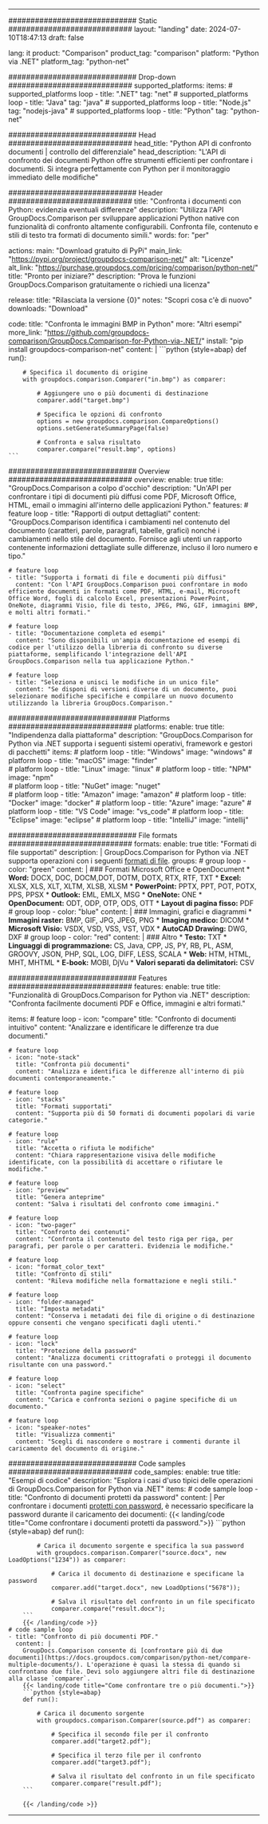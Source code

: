 
---
############################# Static ############################
layout: "landing"
date: 2024-07-10T18:47:13
draft: false

lang: it
product: "Comparison"
product_tag: "comparison"
platform: "Python via .NET"
platform_tag: "python-net"

############################# Drop-down ############################
supported_platforms:
  items:
    # supported_platforms loop
    - title: ".NET"
      tag: "net"
    # supported_platforms loop
    - title: "Java"
      tag: "java"
    # supported_platforms loop
    - title: "Node.js"
      tag: "nodejs-java"
    # supported_platforms loop
    - title: "Python"
      tag: "python-net"

############################# Head ############################
head_title: "Python API di confronto documenti | controllo del differenziale"
head_description: "L'API di confronto dei documenti Python offre strumenti efficienti per confrontare i documenti. Si integra perfettamente con Python per il monitoraggio immediato delle modifiche"

############################# Header ############################
title: "Confronta i documenti con Python: evidenzia eventuali differenze"
description: "Utilizza l'API GroupDocs.Comparison per sviluppare applicazioni Python native con funzionalità di confronto altamente configurabili. Confronta file, contenuto e stili di testo tra formati di documento simili."
words:
  for: "per"

actions:
  main: "Download gratuito di PyPi"
  main_link: "https://pypi.org/project/groupdocs-comparison-net/"
  alt: "Licenze"
  alt_link: "https://purchase.groupdocs.com/pricing/comparison/python-net/"
  title: "Pronto per iniziare?"
  description: "Prova le funzioni GroupDocs.Comparison gratuitamente o richiedi una licenza"

release:
  title: "Rilasciata la versione {0}"
  notes: "Scopri cosa c'è di nuovo"
  downloads: "Download"

code:
  title: "Confronta le immagini BMP in Python"
  more: "Altri esempi"
  more_link: "https://github.com/groupdocs-comparison/GroupDocs.Comparison-for-Python-via-.NET/"
  install: "pip install groupdocs-comparison-net"
  content: |
    ```python {style=abap}
    def run():

        # Specifica il documento di origine
        with groupdocs.comparison.Comparer("in.bmp") as comparer:

            # Aggiungere uno o più documenti di destinazione
            comparer.add("target.bmp")

            # Specifica le opzioni di confronto
            options = new groupdocs.comparison.CompareOptions()
            options.setGenerateSummaryPage(false)

            # Confronta e salva risultato
            comparer.compare("result.bmp", options)
    ```

############################# Overview ############################
overview:
  enable: true
  title: "GroupDocs.Comparison a colpo d'occhio"
  description: "Un'API per confrontare i tipi di documenti più diffusi come PDF, Microsoft Office, HTML, email o immagini all'interno delle applicazioni Python."
  features:
    # feature loop
    - title: "Rapporti di output dettagliati"
      content: "GroupDocs.Comparison identifica i cambiamenti nel contenuto del documento (caratteri, parole, paragrafi, tabelle, grafici) nonché i cambiamenti nello stile del documento. Fornisce agli utenti un rapporto contenente informazioni dettagliate sulle differenze, incluso il loro numero e tipo."

    # feature loop
    - title: "Supporta i formati di file e documenti più diffusi"
      content: "Con l'API GroupDocs.Comparison puoi confrontare in modo efficiente documenti in formati come PDF, HTML, e-mail, Microsoft Office Word, fogli di calcolo Excel, presentazioni PowerPoint, OneNote, diagrammi Visio, file di testo, JPEG, PNG, GIF, immagini BMP, e molti altri formati."

    # feature loop
    - title: "Documentazione completa ed esempi"
      content: "Sono disponibili un'ampia documentazione ed esempi di codice per l'utilizzo della libreria di confronto su diverse piattaforme, semplificando l'integrazione dell'API GroupDocs.Comparison nella tua applicazione Python."

    # feature loop
    - title: "Seleziona e unisci le modifiche in un unico file"
      content: "Se disponi di versioni diverse di un documento, puoi selezionare modifiche specifiche e compilare un nuovo documento utilizzando la libreria GroupDocs.Comparison."

############################# Platforms ############################
platforms:
  enable: true
  title: "Indipendenza dalla piattaforma"
  description: "GroupDocs.Comparison for Python via .NET supporta i seguenti sistemi operativi, framework e gestori di pacchetti"
  items:
    # platform loop
    - title: "Windows"
      image: "windows"
    # platform loop
    - title: "macOS"
      image: "finder"      
    # platform loop
    - title: "Linux"
      image: "linux"
    # platform loop
    - title: "NPM"
      image: "npm"  
    # platform loop
    - title: "NuGet"
      image: "nuget"      
    # platform loop
    - title: "Amazon"
      image: "amazon"
    # platform loop
    - title: "Docker"
      image: "docker"
    # platform loop
    - title: "Azure"
      image: "azure"
    # platform loop
    - title: "VS Code"
      image: "vs_code"
    # platform loop
    - title: "Eclipse"
      image: "eclipse"
    # platform loop
    - title: "IntelliJ"
      image: "intellij"

############################# File formats ############################
formats:
  enable: true
  title: "Formati di file supportati"
  description: |
    GroupDocs.Comparison for Python via .NET supporta operazioni con i seguenti [formati di file](https://docs.groupdocs.com/comparison/net/supported-document-formats/).
  groups:
    # group loop
    - color: "green"
      content: |
        ### Formati Microsoft Office e OpenDocument
        * **Word:** DOCX, DOC, DOCM,DOT, DOTM, DOTX, RTX, RTF, TXT
        * **Excel:** XLSX, XLS, XLT, XLTM, XLSB, XLSM
        * **PowerPoint:** PPTX, PPT, POT, POTX, PPS, PPSX
        * **Outlook:** EML, EMLX, MSG
        * **OneNote:** ONE
        * **OpenDocument:** ODT, ODP, OTP, ODS, OTT
        * **Layout di pagina fisso:** PDF        
    # group loop
    - color: "blue"
      content: |
        ### Immagini, grafici e diagrammi
        * **Immagini raster:** BMP, GIF, JPG, JPEG, PNG
        * **Imaging medico:** DICOM
        * **Microsoft Visio:** VSDX, VSD, VSS, VST, VDX
        * **AutoCAD Drawing:** DWG, DXF
      # group loop
    - color: "red"
      content: |
        ### Altro
        * **Testo:** TXT
        * **Linguaggi di programmazione:** CS, Java, CPP, JS, PY, RB, PL, ASM, GROOVY, JSON, PHP, SQL, LOG, DIFF, LESS, SCALA
        * **Web:** HTM, HTML, MHT, MHTML
        * **E-book:** MOBI, DjVu
        * **Valori separati da delimitatori:** CSV

############################# Features ############################
features:
  enable: true
  title: "Funzionalità di GroupDocs.Comparison for Python via .NET"
  description: "Confronta facilmente documenti PDF e Office, immagini e altri formati."

  items:
    # feature loop
    - icon: "compare"
      title: "Confronto di documenti intuitivo"
      content: "Analizzare e identificare le differenze tra due documenti."

    # feature loop
    - icon: "note-stack"
      title: "Confronta più documenti"
      content: "Analizza e identifica le differenze all'interno di più documenti contemporaneamente."

    # feature loop
    - icon: "stacks"
      title: "Formati supportati"
      content: "Supporta più di 50 formati di documenti popolari di varie categorie."

    # feature loop
    - icon: "rule"
      title: "Accetta o rifiuta le modifiche"
      content: "Chiara rappresentazione visiva delle modifiche identificate, con la possibilità di accettare o rifiutare le modifiche."

    # feature loop
    - icon: "preview"
      title: "Genera anteprime"
      content: "Salva i risultati del confronto come immagini."

    # feature loop
    - icon: "two-pager"
      title: "Confronto dei contenuti"
      content: "Confronta il contenuto del testo riga per riga, per paragrafi, per parole o per caratteri. Evidenzia le modifiche."

    # feature loop
    - icon: "format_color_text"
      title: "Confronto di stili"
      content: "Rileva modifiche nella formattazione e negli stili."

    # feature loop
    - icon: "folder-managed"
      title: "Imposta metadati"
      content: "Conserva i metadati dei file di origine o di destinazione oppure consenti che vengano specificati dagli utenti."

    # feature loop
    - icon: "lock"
      title: "Protezione della password"
      content: "Analizza documenti crittografati o proteggi il documento risultante con una password."

    # feature loop
    - icon: "select"
      title: "Confronta pagine specifiche"
      content: "Carica e confronta sezioni o pagine specifiche di un documento."

    # feature loop
    - icon: "speaker-notes"
      title: "Visualizza commenti"
      content: "Scegli di nascondere o mostrare i commenti durante il caricamento del documento di origine."

############################# Code samples ############################
code_samples:
  enable: true
  title: "Esempi di codice"
  description: "Esplora i casi d'uso tipici delle operazioni di GroupDocs.Comparison for Python via .NET"
  items:
    # code sample loop
    - title: "Confronto di documenti protetti da password"
      content: |
        Per confrontare i documenti [protetti con password](https://docs.groupdocs.com/comparison/python-net/load-password-protected-documents/), è necessario specificare la password durante il caricamento dei documenti:
        {{< landing/code title="Come confrontare i documenti protetti da password.">}}
        ```python {style=abap}
        def run():

            # Carica il documento sorgente e specifica la sua password
            with groupdocs.comparison.Comparer("source.docx", new LoadOptions("1234")) as comparer:

                # Carica il documento di destinazione e specificane la password
                comparer.add("target.docx", new LoadOptions("5678"));

                # Salva il risultato del confronto in un file specificato
                comparer.compare("result.docx");
        ```
        {{< /landing/code >}}
    # code sample loop
    - title: "Confronto di più documenti PDF."
      content: |
        GroupDocs.Comparison consente di [confrontare più di due documenti](https://docs.groupdocs.com/comparison/python-net/compare-multiple-documents/). L'operazione è quasi la stessa di quando si confrontano due file. Devi solo aggiungere altri file di destinazione alla classe `comparer`.
        {{< landing/code title="Come confrontare tre o più documenti.">}}
        ```python {style=abap}
        def run():

            # Carica il documento sorgente
            with groupdocs.comparison.Comparer(source.pdf") as comparer:

                # Specifica il secondo file per il confronto
                comparer.add("target2.pdf");

                # Specifica il terzo file per il confronto
                comparer.add("target3.pdf");

                # Salva il risultato del confronto in un file specificato
                comparer.compare("result.pdf");
        ```

        {{< /landing/code >}}

---